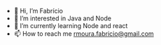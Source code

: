 - 👋 Hi, I’m Fabrício
- 👀 I’m interested in Java and Node
- 🌱 I’m currently learning Node and react
- 📫 How to reach me rmoura.fabricio@gmail.com

<!---
fabricio-moura/fabricio-moura is a ✨ special ✨ repository because its `README.md` (this file) appears on your GitHub profile.
You can click the Preview link to take a look at your changes.
--->

